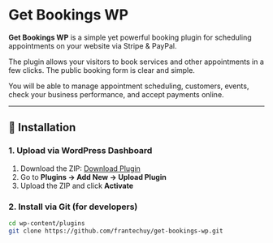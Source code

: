 ﻿# Get Bookings WP

**Get Bookings WP** is a simple yet powerful booking plugin for scheduling appointments on your website via Stripe & PayPal.

The plugin allows your visitors to book services and other appointments in a few clicks.  The public booking form is clear and simple.

You will be able to manage appointment scheduling, customers, events, check your business performance, and accept payments online.


---

## 🚀 Installation

### 1. Upload via WordPress Dashboard
1. Download the ZIP:
   [Download Plugin](https://github.com/frantechuy/get-bookings-wp/archive/refs/heads/main.zip)
2. Go to **Plugins → Add New → Upload Plugin**
3. Upload the ZIP and click **Activate**

### 2. Install via Git (for developers)

```bash
cd wp-content/plugins
git clone https://github.com/frantechuy/get-bookings-wp.git
